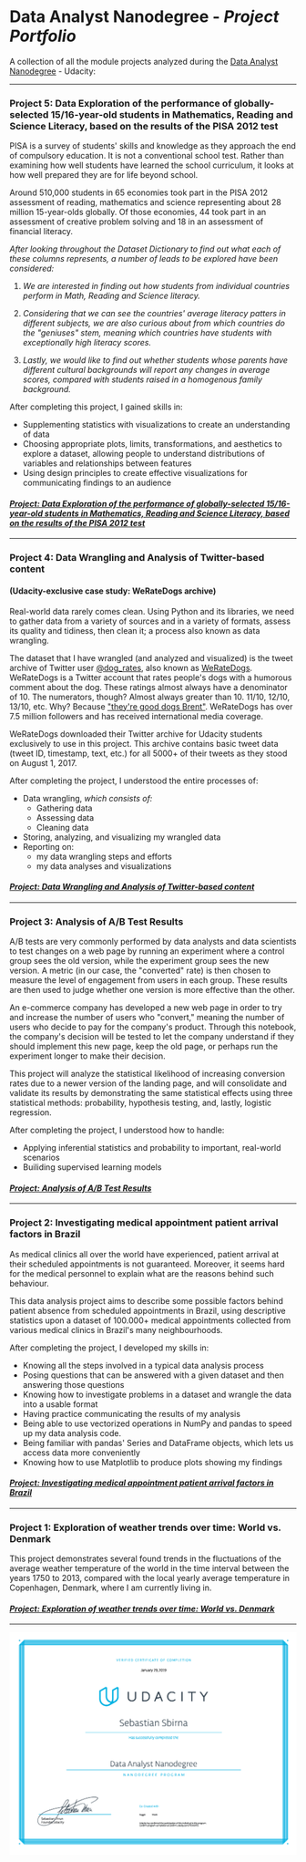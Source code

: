 # Data Analyst Nanodegree - _Project Portfolio_

A collection of all the module projects analyzed during the [Data Analyst Nanodegree](https://udacity.com/course/data-analyst-nanodegree--nd002) - Udacity:

---

### Project 5: Data Exploration of the performance of globally-selected 15/16-year-old students in Mathematics, Reading and Science Literacy, based on the results of the PISA 2012 test

PISA is a survey of students' skills and knowledge as they approach the end of compulsory education. It is not a conventional school test. Rather than examining how well students have learned the school curriculum, it looks at how well prepared they are for life beyond school.

Around 510,000 students in 65 economies took part in the PISA 2012 assessment of reading, mathematics and science representing about 28 million 15-year-olds globally. Of those economies, 44 took part in an assessment of creative problem solving and 18 in an assessment of financial literacy.

*After looking throughout the Dataset Dictionary to find out what each of these columns represents, a number of leads to be explored have been considered:*

1. _We are interested in finding out how students from individual countries perform in Math, Reading and Science literacy._
    
2. _Considering that we can see the countries' average literacy patters in different subjects, we are also curious about from which countries do the "geniuses" stem, meaning which countries have students with exceptionally high literacy scores._
    
3. _Lastly, we would like to find out whether students whose parents have different cultural backgrounds will report any changes in average scores, compared with students raised in a homogenous family background._

After completing this project, I gained skills in:

- Supplementing statistics with visualizations to create an understanding of data
- Choosing appropriate plots, limits, transformations, and aesthetics to explore a dataset, allowing people to understand distributions of variables and relationships between features
- Using design principles to create effective visualizations for communicating findings to an audience
   
#### _[Project: Data Exploration of the performance of globally-selected 15/16-year-old students in Mathematics, Reading and Science Literacy, based on the results of the PISA 2012 test](https://github.com/seby-sbirna/Data-Analyst-Nanodegree/blob/master/Project%205%20-%20Communicate%20Data%20Findings/README.md)_

---

### Project 4: Data Wrangling and Analysis of Twitter-based content 
#### (Udacity-exclusive case study: WeRateDogs archive)

Real-world data rarely comes clean. Using Python and its libraries, we need to gather data from a variety of sources and in a variety of formats, assess its quality and tidiness, then clean it; a process also known as data wrangling.

The dataset that I have wrangled (and analyzed and visualized) is the tweet archive of Twitter user [@dog_rates](https://twitter.com/dog_rates), also known as [WeRateDogs](https://twitter.com/dog_rates). WeRateDogs is a Twitter account that rates people's dogs with a humorous comment about the dog. These ratings almost always have a denominator of 10. The numerators, though? Almost always greater than 10. 11/10, 12/10, 13/10, etc. Why? Because ["they're good dogs Brent"](https://knowyourmeme.com/memes/theyre-good-dogs-brent). WeRateDogs has over 7.5 million followers and has received international media coverage.

WeRateDogs downloaded their Twitter archive for Udacity students exclusively to use in this project. This archive contains basic tweet data (tweet ID, timestamp, text, etc.) for all 5000+ of their tweets as they stood on August 1, 2017.

After completing the project, I understood the entire processes of:

- Data wrangling, _which consists of:_
    - Gathering data
    - Assessing data
    - Cleaning data
- Storing, analyzing, and visualizing my wrangled data
- Reporting on:
    - my data wrangling steps and efforts 
    - my data analyses and visualizations

#### _[Project: Data Wrangling and Analysis of Twitter-based content](https://github.com/seby-sbirna/Data-Analyst-Nanodegree/tree/master/Project%204%20-%20Wrangle%20and%20Analyze%20Data)_

---

### Project 3: Analysis of A/B Test Results

A/B tests are very commonly performed by data analysts and data scientists to test changes on a web page by running an experiment where a control group sees the old version, while the experiment group sees the new version. A metric (in our case, the "converted" rate) is then chosen to measure the level of engagement from users in each group. These results are then used to judge whether one version is more effective than the other.

An e-commerce company has developed a new web page in order to try and increase the number of users who "convert," meaning the number of users who decide to pay for the company's product. Through this notebook, the company's decision will be tested to let the company understand if they should implement this new page, keep the old page, or perhaps run the experiment longer to make their decision.

This project will analyze the statistical likelihood of increasing conversion rates due to a newer version of the landing page, and will consolidate and validate its results by demonstrating the same statistical effects using three statistical methods: probability, hypothesis testing, and, lastly, logistic regression.

After completing the project, I understood how to handle:

- Applying inferential statistics and probability to important, real-world scenarios
- Builiding supervised learning models

#### _[Project: Analysis of A/B Test Results](https://github.com/seby-sbirna/Data-Analyst-Nanodegree/tree/master/Project%203%20-%20Analyze%20AB%20Test%20Results)_

---

### Project 2: Investigating medical appointment patient arrival factors in Brazil

As medical clinics all over the world have experienced, patient arrival at their scheduled appointments is not guaranteed. Moreover, it seems hard for the medical personnel to explain what are the reasons behind such behaviour.

This data analysis project aims to describe some possible factors behind patient absence from scheduled appointments in Brazil, using descriptive statistics upon a dataset of 100.000+ medical appointments collected from various medical clinics in Brazil's many neighbourhoods.

After completing the project, I developed my skills in:

- Knowing all the steps involved in a typical data analysis process
- Posing questions that can be answered with a given dataset and then answering those questions
- Knowing how to investigate problems in a dataset and wrangle the data into a usable format
- Having practice communicating the results of my analysis
- Being able to use vectorized operations in NumPy and pandas to speed up my data analysis code.
- Being familiar with pandas' Series and DataFrame objects, which lets us access data more conveniently
- Knowing how to use Matplotlib to produce plots showing my findings

#### _[Project: Investigating medical appointment patient arrival factors in Brazil](https://github.com/seby-sbirna/Data-Analyst-Nanodegree/tree/master/Project%202%20-%20Investigate%20a%20Dataset)_

---

### Project 1: Exploration of weather trends over time: World vs. Denmark

This project demonstrates several found trends in the fluctuations of the average weather temperature of the world in the time interval between the years 1750 to 2013, compared with the local yearly average temperature in Copenhagen, Denmark, where I am currently living in.

#### _[Project: Exploration of weather trends over time: World vs. Denmark](https://github.com/seby-sbirna/Data-Analyst-Nanodegree/tree/master/Project%201%20-%20Exploring%20Weather%20Trends)_

---

![Udacity Data Analyst Nanodegree](Udacity_Data_Analyst_Certificate.png)
